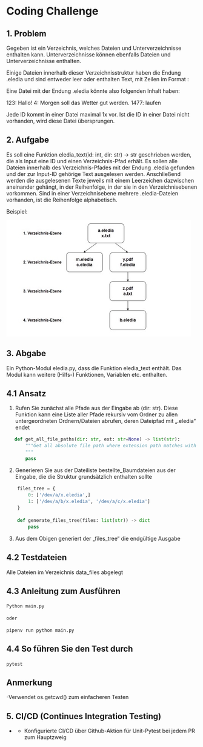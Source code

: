 # Coding Challenge

## 1. Problem
Gegeben ist ein Verzeichnis, welches Dateien und Unterverzeichnisse enthalten kann. Unterverzeichnisse können
ebenfalls Dateien und Unterverzeichnisse enthalten.

Einige Dateien innerhalb dieser Verzeichnisstruktur haben die Endung .eledia und sind entweder leer oder
enthalten Text, mit Zeilen im Format <ID>: <Text>

Eine Datei mit der Endung .eledia könnte also folgenden Inhalt haben:

123: Hallo!
4: Morgen soll das Wetter gut werden.
1477: laufen

Jede ID kommt in einer Datei maximal 1x vor. Ist die ID in einer Datei nicht vorhanden, wird diese Datei
übersprungen.


## 2. Aufgabe
Es soll eine Funktion eledia_text(id: int, dir: str) → str geschrieben werden, die als Input eine ID und einen
Verzeichnis-Pfad erhält. Es sollen alle Dateien innerhalb des Verzeichnis-Pfades mit der Endung .eledia gefunden
und der zur Input-ID gehörige Text ausgelesen werden. Anschließend werden die ausgelesenen Texte jeweils mit
einem Leerzeichen dazwischen aneinander gehängt, in der Reihenfolge, in der sie in den Verzeichnisebenen
vorkommen. Sind in einer Verzeichnisebene mehrere .eledia-Dateien vorhanden, ist die Reihenfolge alphabetisch.

Beispiel: 

![Beispiel](docs/images/example-pic.jpeg)

## 3. Abgabe

Ein Python-Modul eledia.py, dass die Funktion eledia_text enthält. Das Modul kann weitere (Hilfs-) Funktionen,
Variablen etc. enthalten.

## 4.1 Ansatz

1. Rufen Sie zunächst alle Pfade aus der Eingabe ab (dir: str). Diese Funktion kann eine Liste aller Pfade rekursiv vom Ordner zu allen untergeordneten Ordnern/Dateien abrufen, deren Dateipfad mit „.eledia“ endet
 ```python
    def get_all_file_paths(dir: str, ext: str=None) -> list(str):
        """Get all absolute file path where extension path matches with input `ext`
        """
        pass
   ```

 2. Generieren Sie aus der Dateiliste bestellte_Baumdateien aus der Eingabe, die die Struktur grundsätzlich enthalten sollte
```python 
    files_tree = {
        0: ['/dev/a/x.eledia',]
        1: ['/dev/a/b/x.eledia', '/dev/a/c/x.eledia']
    }

    def generate_files_tree(files: list(str)) -> dict
        pass


   ```
3. Aus dem Obigen generiert der „files_tree“ die endgültige Ausgabe


## 4.2 Testdateien

Alle Dateien im Verzeichnis data_files abgelegt

## 4.3 Anleitung zum Ausführen
```
Python main.py

oder

pipenv run python main.py

```

## 4.4 So führen Sie den Test durch

```pytest```

## Anmerkung
-Verwendet os.getcwd() zum einfacheren Testen

## 5. CI/CD (Continues Integration Testing)
- - Konfigurierte CI/CD über Github-Aktion für Unit-Pytest bei jedem PR zum Hauptzweig
